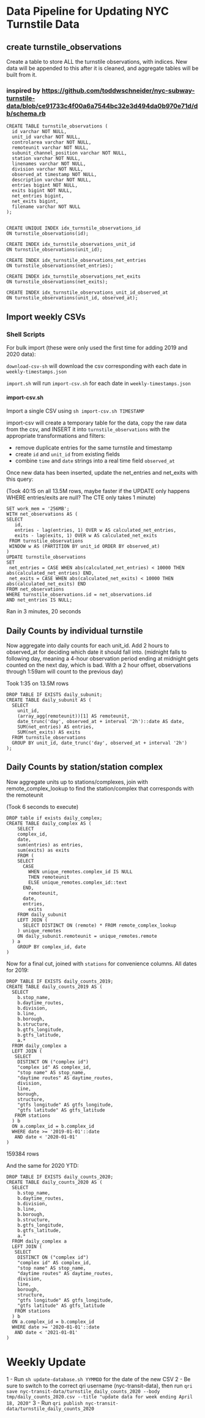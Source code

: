 # Data Pipeline for Updating NYC Turnstile Data

## create turnstile_observations

Create a table to store ALL the turnstile observations, with indices.  New data will be appended to this after it is cleaned, and aggregate tables will be built from it.

### inspired by https://github.com/toddwschneider/nyc-subway-turnstile-data/blob/ce91733c4f00a6a7544bc32e3d494da0b970e71d/db/schema.rb

```
CREATE TABLE turnstile_observations (
  id varchar NOT NULL,
  unit_id varchar NOT NULL,
  controlarea varchar NOT NULL,
  remoteunit varchar NOT NULL,
  subunit_channel_position varchar NOT NULL,
  station varchar NOT NULL,
  linenames varchar NOT NULL,
  division varchar NOT NULL,
  observed_at timestamp NOT NULL,
  description varchar NOT NULL,
  entries bigint NOT NULL,
  exits bigint NOT NULL,
  net_entries bigint,
  net_exits bigint,
  filename varchar NOT NULL
);


CREATE UNIQUE INDEX idx_turnstile_observations_id
ON turnstile_observations(id);

CREATE INDEX idx_turnstile_observations_unit_id
ON turnstile_observations(unit_id);

CREATE INDEX idx_turnstile_observations_net_entries
ON turnstile_observations(net_entries);

CREATE INDEX idx_turnstile_observations_net_exits
ON turnstile_observations(net_exits);

CREATE INDEX idx_turnstile_observations_unit_id_observed_at
ON turnstile_observations(unit_id, observed_at);
```

## Import weekly CSVs

### Shell Scripts

For bulk import (these were only used the first time for adding 2019 and 2020 data):

`download-csv-sh` will download the csv corresponding with each date in `weekly-timestamps.json`

`import.sh` will run `import-csv.sh` for each date in `weekly-timestamps.json`

#### import-csv.sh

Import a single CSV using `sh import-csv.sh TIMESTAMP`

import-csv will create a temporary table for the data, copy the raw data from the csv, and INSERT it into `turnstile_observations` with the appropriate transformations and filters:

- remove duplicate entries for the same turnstile and timestamp
- create `id` and `unit_id` from existing fields
- combine `time` and `date` strings into a real time field `observed_at`


Once new data has been inserted, update the net_entries and net_exits with this query:

(Took 40:15 on all 13.5M rows, maybe faster if the UPDATE only happens WHERE entries/exits are null?  The CTE only takes 1 minute)

```
SET work_mem = '256MB';
WITH net_observations AS (
SELECT
   id,
   entries - lag(entries, 1) OVER w AS calculated_net_entries,
   exits - lag(exits, 1) OVER w AS calculated_net_exits
 FROM turnstile_observations
 WINDOW w AS (PARTITION BY unit_id ORDER BY observed_at)
)
UPDATE turnstile_observations
SET
 net_entries = CASE WHEN abs(calculated_net_entries) < 10000 THEN abs(calculated_net_entries) END,
 net_exits = CASE WHEN abs(calculated_net_exits) < 10000 THEN abs(calculated_net_exits) END
FROM net_observations
WHERE turnstile_observations.id = net_observations.id
AND net_entries IS NULL;
```

Ran in 3 minutes, 20 seconds

## Daily Counts by individual turnstile

Now aggregate into daily counts for each unit_id.
Add 2 hours to observed_at for deciding which date it should fall into.  (midnight falls to following day, meaning a 4-hour observation period ending at midnight gets counted on the next day, which is bad.  With a 2 hour offset, observations through 1:59am will count to the previous day)

Took 1:35 on 13.5M rows

```
DROP TABLE IF EXISTS daily_subunit;
CREATE TABLE daily_subunit AS (
  SELECT
    unit_id,
    (array_agg(remoteunit))[1] AS remoteunit,
    date_trunc('day', observed_at + interval '2h')::date AS date,
    SUM(net_entries) AS entries,
    SUM(net_exits) AS exits
  FROM turnstile_observations
  GROUP BY unit_id, date_trunc('day', observed_at + interval '2h')
);
```

## Daily Counts by station/station complex

Now aggregate units up to stations/complexes, join with remote_complex_lookup to find the station/complex that corresponds with the remoteunit

(Took 6 seconds to execute)

```
DROP table if exists daily_complex;
CREATE TABLE daily_complex AS (
	SELECT
    complex_id,
    date,
  	sum(entries) as entries,
  	sum(exits) as exits
	FROM (
    SELECT
      CASE
        WHEN unique_remotes.complex_id IS NULL
        THEN remoteunit
        ELSE unique_remotes.complex_id::text
      END,
	    remoteunit,
      date,
      entries,
	    exits
    FROM daily_subunit
    LEFT JOIN (
      SELECT DISTINCT ON (remote) * FROM remote_complex_lookup
    ) unique_remotes
    ON daily_subunit.remoteunit = unique_remotes.remote
  ) a
	GROUP BY complex_id, date
)
```

Now for a final cut, joined with `stations` for convenience columns.  All dates for 2019:

```
DROP TABLE IF EXISTS daily_counts_2019;
CREATE TABLE daily_counts_2019 AS (
  SELECT
    b.stop_name,
    b.daytime_routes,
    b.division,
    b.line,
    b.borough,
    b.structure,
    b.gtfs_longitude,
    b.gtfs_latitude,
    a.*
  FROM daily_complex a
  LEFT JOIN (
   SELECT
    DISTINCT ON ("complex id")
    "complex id" AS complex_id,
    "stop name" AS stop_name,
    "daytime routes" AS daytime_routes,
    division,
    line,
    borough,
    structure,
    "gtfs longitude" AS gtfs_longitude,
    "gtfs latitude" AS gtfs_latitude
   FROM stations
  ) b
  ON a.complex_id = b.complex_id
  WHERE date >= '2019-01-01'::date
   AND date < '2020-01-01'
)
```

159384 rows


And the same for 2020 YTD:

```
DROP TABLE IF EXISTS daily_counts_2020;
CREATE TABLE daily_counts_2020 AS (
  SELECT
    b.stop_name,
    b.daytime_routes,
    b.division,
    b.line,
    b.borough,
    b.structure,
    b.gtfs_longitude,
    b.gtfs_latitude,
    a.*
  FROM daily_complex a
  LEFT JOIN (
   SELECT
    DISTINCT ON ("complex id")
    "complex id" AS complex_id,
    "stop name" AS stop_name,
    "daytime routes" AS daytime_routes,
    division,
    line,
    borough,
    structure,
    "gtfs longitude" AS gtfs_longitude,
    "gtfs latitude" AS gtfs_latitude
   FROM stations
  ) b
  ON a.complex_id = b.complex_id
  WHERE date >= '2020-01-01'::date
   AND date < '2021-01-01'
)

```

# Weekly Update

1 - Run `sh update-database.sh YYMMDD` for the date of the new CSV
2 - Be sure to switch to the correct qri username (nyc-transit-data), then run `qri save nyc-transit-data/turnstile_daily_counts_2020 --body tmp/daily_counts_2020.csv --title "update data for week ending April 18, 2020"`
3 - Run `qri publish nyc-transit-data/turnstile_daily_counts_2020`
